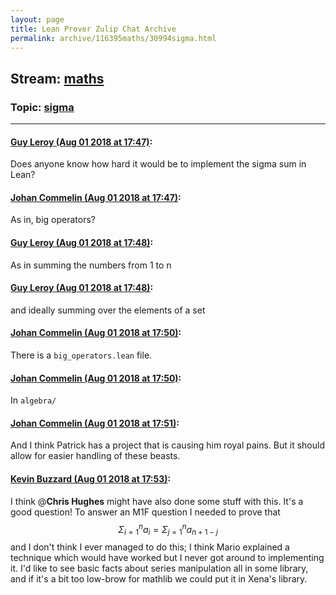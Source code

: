 ```yaml
---
layout: page
title: Lean Prover Zulip Chat Archive 
permalink: archive/116395maths/30994sigma.html
---
```


## Stream: [maths](index.html)
### Topic: [sigma](30994sigma.html)

---

#### [Guy Leroy (Aug 01 2018 at 17:47)](https://leanprover.zulipchat.com/#narrow/stream/116395-maths/topic/sigma/near/130722746):
Does anyone know how hard it would be to implement the sigma sum in Lean?

#### [Johan Commelin (Aug 01 2018 at 17:47)](https://leanprover.zulipchat.com/#narrow/stream/116395-maths/topic/sigma/near/130722757):
As in, big operators?

#### [Guy Leroy (Aug 01 2018 at 17:48)](https://leanprover.zulipchat.com/#narrow/stream/116395-maths/topic/sigma/near/130722853):
As in summing the numbers from 1 to n

#### [Guy Leroy (Aug 01 2018 at 17:48)](https://leanprover.zulipchat.com/#narrow/stream/116395-maths/topic/sigma/near/130722880):
and ideally summing over the elements of a set

#### [Johan Commelin (Aug 01 2018 at 17:50)](https://leanprover.zulipchat.com/#narrow/stream/116395-maths/topic/sigma/near/130722976):
There is a `big_operators.lean` file.

#### [Johan Commelin (Aug 01 2018 at 17:50)](https://leanprover.zulipchat.com/#narrow/stream/116395-maths/topic/sigma/near/130722991):
In `algebra/`

#### [Johan Commelin (Aug 01 2018 at 17:51)](https://leanprover.zulipchat.com/#narrow/stream/116395-maths/topic/sigma/near/130723042):
And I think Patrick has a project that is causing him royal pains. But it should allow for easier handling of these beasts.

#### [Kevin Buzzard (Aug 01 2018 at 17:53)](https://leanprover.zulipchat.com/#narrow/stream/116395-maths/topic/sigma/near/130723201):
I think @**Chris Hughes** might have also done some stuff with this. It's a good question! To answer an M1F question I needed to prove that $$\Sigma_{i=1}^na_i=\Sigma_{j=1}^na_{n+1-j}$$ and I don't think I ever managed to do this; I think Mario explained a technique which would have worked but I never got around to implementing it. I'd like to see basic facts about series manipulation all in some library, and if it's a bit too low-brow for mathlib we could put it in Xena's library.

